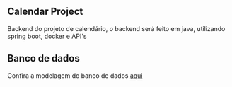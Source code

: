 ## Calendar Project
Backend do projeto de calendário, o backend será feito em java, utilizando spring boot, docker e API's

## Banco de dados
Confira a modelagem do banco de dados [aqui](https://dbdiagram.io/d/Calendar-DB-67bf8854263d6cf9a096a7c3)